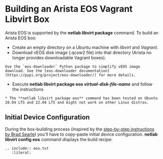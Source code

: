 # Building an Arista EOS Vagrant Libvirt Box

Arista EOS is supported by the **netlab libvirt package** command. To build an Arista EOS box:

* Create an empty directory on a Ubuntu machine with *libvirt* and *Vagrant*.
* Download vEOS disk image (.qcow2 file) into that directory (Arista no longer provides downloadable Vagrant boxes).

```{tip}
Use the `eos-downloader` Python package to simplify vEOS image download. See the [eos-downloader documentation](https://pypi.org/project/eos-downloader/) for more details.
```

* Execute **netlab libvirt package eos _virtual-disk-file-name_** and follow the instructions

```{warning}
* The **‌netlab libvirt package eos** command has been tested on Ubuntu 20.04 LTS and 22.04 LTS and might not work on other Linux distros.
```

## Initial Device Configuration

During the box-building process (inspired by the [step-by-step instructions by Brad Searle](https://codingpackets.com/blog/arista-veos-vagrant-libvirt-box-install/)) you'll have to copy-paste initial device configuration. **netlab libvirt config eos** command displays the build recipe:

```{eval-rst}
.. include:: eos.txt
   :literal:
```
